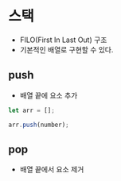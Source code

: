 # 스택

- FILO(First In Last Out) 구조
- 기본적인 배열로 구현할 수 있다.

## push

- 배열 끝에 요소 추가

```js
let arr = [];

arr.push(number);
```

## pop

- 배열 끝에서 요소 제거

```js

```
